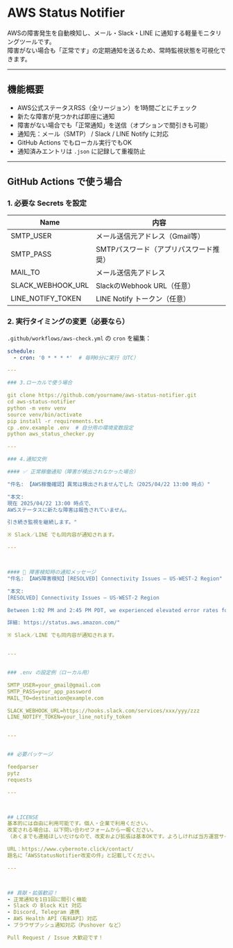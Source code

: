 # AWS Status Notifier

AWSの障害発生を自動検知し、メール・Slack・LINE に通知する軽量モニタリングツールです。  
障害がない場合も「正常です」の定期通知を送るため、常時監視状態を可視化できます。

---

## 機能概要

- AWS公式ステータスRSS（全リージョン）を1時間ごとにチェック
- 新たな障害が見つかれば即座に通知
- 障害がない場合でも「正常通知」を送信（オプションで間引きも可能）
- 通知先：メール（SMTP） / Slack / LINE Notify に対応
- GitHub Actions でもローカル実行でもOK
- 通知済みエントリは `.json` に記録して重複防止

---

## GitHub Actions で使う場合

### 1. 必要な Secrets を設定

| Name               | 内容                                 |
|--------------------|--------------------------------------|
| SMTP_USER          | メール送信元アドレス（Gmail等）        |
| SMTP_PASS          | SMTPパスワード（アプリパスワード推奨） |
| MAIL_TO            | メール送信先アドレス                  |
| SLACK_WEBHOOK_URL  | SlackのWebhook URL（任意）            |
| LINE_NOTIFY_TOKEN  | LINE Notify トークン（任意）          |

### 2. 実行タイミングの変更（必要なら）

`.github/workflows/aws-check.yml` の `cron` を編集：

```yaml
schedule:
  - cron: '0 * * * *'  # 毎時0分に実行（UTC）

---

### 3.ローカルで使う場合

git clone https://github.com/yourname/aws-status-notifier.git
cd aws-status-notifier
python -m venv venv
source venv/bin/activate
pip install -r requirements.txt
cp .env.example .env  # 自分用の環境変数設定
python aws_status_checker.py

---

### 4.通知文例

#### ✅ 正常稼働通知（障害が検出されなかった場合）

"件名: 【AWS稼働確認】異常は検出されませんでした（2025/04/22 13:00 時点）"

"本文:
現在 2025/04/22 13:00 時点で、
AWSステータスに新たな障害は報告されていません。

引き続き監視を継続します。"

※ Slack／LINE でも同内容が通知されます。

---



#### 🚨 障害検知時の通知メッセージ
"件名: 【AWS障害検知】[RESOLVED] Connectivity Issues – US-WEST-2 Region"

"本文:
[RESOLVED] Connectivity Issues – US-WEST-2 Region

Between 1:02 PM and 2:45 PM PDT, we experienced elevated error rates for EC2 and ELB in the US-WEST-2 Region.

詳細: https://status.aws.amazon.com/"

※ Slack／LINE でも同内容が通知されます。


---


### .env の設定例（ローカル用）

SMTP_USER=your_gmail@gmail.com
SMTP_PASS=your_app_password
MAIL_TO=destination@example.com

SLACK_WEBHOOK_URL=https://hooks.slack.com/services/xxx/yyy/zzz
LINE_NOTIFY_TOKEN=your_line_notify_token


---


## 必要パッケージ

feedparser
pytz
requests

---



## LICENSE
基本的には自由に利用可能です。個人・企業で利用ください。
改変される場合は、以下問い合わせフォームから一報ください。
（あくまでも連絡ほしいだけなので、改変および拡張は基本OKです。よろしければ当方運営サイトで紹介します。）

URL：https://www.cybernote.click/contact/ 
題名に「AWSStatusNotifier改変の件」と記載してください。

---



## 貢献・拡張歓迎！
- 正常通知を1日1回に間引く機能
- Slack の Block Kit 対応
- Discord, Telegram 連携
- AWS Health API（有料API）対応
- ブラウザプッシュ通知対応（Pushover など）

Pull Request / Issue 大歓迎です！


